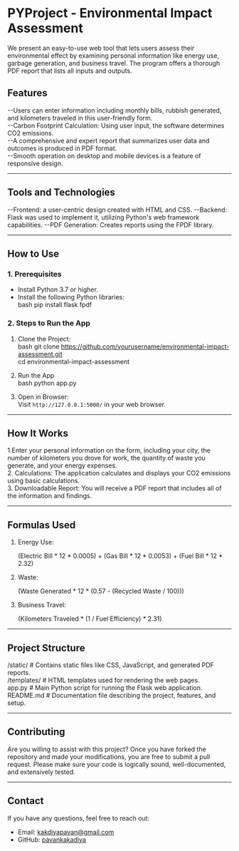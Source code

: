# PYProject - Environmental Impact Assessment  

We present an easy-to-use web tool that lets users assess their environmental effect by examining personal information like energy use, garbage generation, and business travel. The program offers a thorough PDF report that lists all inputs and outputs.

## Features  
--Users can enter information including monthly bills, rubbish generated, and kilometers traveled in this user-friendly form.  
--Carbon Footprint Calculation: Using user input, the software determines CO2 emissions.  
--A comprehensive and expert report that summarizes user data and outcomes is produced in PDF format.  
--Smooth operation on desktop and mobile devices is a feature of responsive design.  

---

## Tools and Technologies  
--Frontend: a user-centric design created with HTML and CSS.
--Backend: Flask was used to implement it, utilizing Python's web framework capabilities.
--PDF Generation: Creates reports using the FPDF library.

---

## How to Use  

### 1. Prerequisites  
- Install Python 3.7 or higher.  
- Install the following Python libraries:  
  bash
  pip install flask fpdf
  

### 2. Steps to Run the App  
1. Clone the Project:  
   bash
   git clone https://github.com/yourusername/environmental-impact-assessment.git  
   cd environmental-impact-assessment  
     
2. Run the App  
   bash
   python app.py  
     
3. Open in Browser:  
   Visit `http://127.0.0.1:5000/` in your web browser.  

---

## How It Works  
1.Enter your personal information on the form, including your city, the number of kilometers you drove for work, the quantity of waste you generate, and your energy expenses.  
2. Calculations: The application calculates and displays your CO2 emissions using basic calculations.  
3. Downloadable Report: You will receive a PDF report that includes all of the information and findings.  

---

## Formulas Used  
1. Energy Use:  
   
   (Electric Bill * 12 * 0.0005) + (Gas Bill * 12 * 0.0053) + (Fuel Bill * 12 * 2.32)
     
2. Waste:  
   
   (Waste Generated * 12 * (0.57 - (Recycled Waste / 100)))
     
3. Business Travel:  
   
   (Kilometers Traveled * (1 / Fuel Efficiency) * 2.31)
     

---

## Project Structure  
/static/         # Contains static files like CSS, JavaScript, and generated PDF reports.  
/templates/      # HTML templates used for rendering the web pages.  
app.py           # Main Python script for running the Flask web application.  
README.md        # Documentation file describing the project, features, and setup.  

---

## Contributing  
Are you willing to assist with this project? Once you have forked the repository and made your modifications, you are free to submit a pull request. Please make sure your code is logically sound, well-documented, and extensively tested.  

---

## Contact  
If you have any questions, feel free to reach out:  
- Email: kakdiyapavan@gmail.com  
- GitHub: [pavankakadiya](https://github.com/pavankakadiya)  
